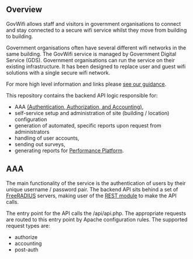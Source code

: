 Overview
--------
GovWifi allows staff and visitors in government organisations to connect and stay connected to a secure wifi service 
whilst they move from building to building.

Government organisations often have several different wifi networks in the same building. 
The GovWifi service is managed by Government Digital Service (GDS). Government organisations can run the service on
their existing infrastructure. It has been designed to replace user and guest wifi solutions with a single secure 
wifi network.

For more high level information and links please 
[see our guidance](https://www.gov.uk/government/publications/govwifi/govwifi).

This repository contains the backend API logic responsible for: 
- AAA 
[(Authentication, Authorization, and Accounting)](http://networkradius.com/doc/3.0.10/concepts/introduction/AAA.html),
- self-service setup and administration of site (building / location) configuration 
- generation of automated, specific reports upon request from administrators
- handling of user accounts, 
- sending out surveys,
- generating reports for [Performance Platform](https://www.gov.uk/performance/govwifi).


AAA
---
The main functionality of the service is the authentication of users by their unique username / password pair. The 
backend API sits behind a set of [FreeRADIUS](http://freeradius.org/) servers, making user of the 
[REST module](http://networkradius.com/doc/3.0.10/raddb/mods-available/rest.html) to make the API calls. 

The entry point for the API calls the /api/api.php. The appropriate requests are routed to this entry point by Apache
configuration rules. The supported request types are:
- authorize
- accounting
- post-auth




